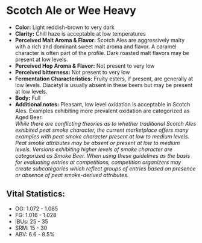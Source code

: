 # Scotch Ale or Wee Heavy

- **Color:** Light reddish-brown to very dark
- **Clarity:** Chill haze is acceptable at low temperatures
- **Perceived Malt Aroma & Flavor:** Scotch Ales are aggressively malty with a rich and dominant sweet malt aroma and flavor. A caramel character is often part of the profile. Dark roasted malt flavors may be present at low levels.
- **Perceived Hop Aroma & Flavor:** Not present to very low
- **Perceived bitterness:** Not present to very low
- **Fermentation Characteristics:** Fruity esters, if present, are generally at low levels. Diacetyl is usually absent in these beers but may be present at low levels.
- **Body:** Full
- **Additional notes:** Pleasant, low level oxidation is acceptable in Scotch Ales. Examples exhibiting more prevalent oxidation are categorized as Aged Beer. <br/>
_While there are conflicting theories as to whether traditional Scotch Ales exhibited peat smoke character, the current marketplace offers many examples with peat smoke character present at low to medium levels. Peat smoke attributes may be absent or present at low to medium levels. Versions exhibiting higher levels of smoke character are categorized as Smoke Beer. When using these guidelines as the basis for evaluating entries at competitions, competition organizers may create subcategories which reflect groups of entries based on presence or absence of peat smoke-derived attributes._

## Vital Statistics:

- OG: 1.072 - 1.085
- FG: 1.016 - 1.028
- IBUs: 25 - 35
- SRM: 15 - 30
- ABV: 6.6 - 8.5%
